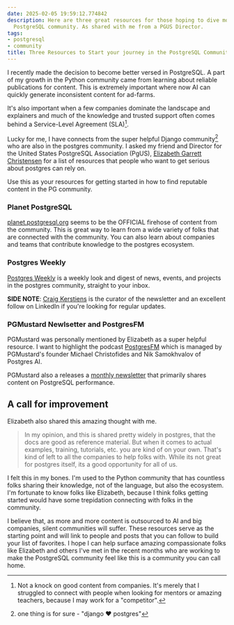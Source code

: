 ```yaml
---
date: 2025-02-05 19:59:12.774842
description: Here are three great resources for those hoping to dive more into the
  PostgreSQL community. As shared with me from a PGUS Director.
tags:
- postgresql
- community
title: Three Resources to Start your journey in the PostgreSQL Community
---
```


I recently made the decision to become better versed in PostgreSQL. A part of my growth in the Python community came from learning about reliable publications for content. This is extremely important where now AI can quickly generate inconsistent content for ad-farms.

It's also important when a few companies dominate the landscape and explainers and much of the knowledge and trusted support often comes behind a Service-Level Agreement (SLA)[^1].

Lucky for me, I have connects from the super helpful Django community[^2] who are also in the postgres community. I asked my friend and Director for the United States PostgreSQL Association (PgUS), [Elizabeth Garrett Christensen](https://www.linkedin.com/in/elizabeth-garrett-christensen/) for a list of resources that people who want to get serious about postgres can rely on.

Use this as your resources for getting started in how to find reputable content in the PG community.

### Planet PostgreSQL

[planet.postgresql.org](https://planet.postgresql.org/) seems to be the OFFICIAL firehose of content from the community. This is great way to learn from a wide variety of folks that are connected with the community. You can also learn about companies and teams that contribute knowledge to the postgres ecosystem.

### Postgres Weekly

[Postgres Weekly](https://postgresweekly.com/) is a weekly look and digest of news, events, and projects in the postgres community, straight to your inbox.

**SIDE NOTE**: [Craig Kerstiens](https://www.linkedin.com/in/craigkerstiens/) is the curator of the newsletter and an excellent follow on LinkedIn if you're looking for regular updates.

### PGMustard Newlsetter and PostgresFM

PGMustard was personally mentioned by Elizabeth as a super helpful resource. I want to highlight the podcast [PostgresFM](https://www.youtube.com/PostgresTV) which is managed by PGMustard's founder Michael Christofides and Nik Samokhvalov of Postgres AI.

PGMustard also a releases a [monthly newsletter](https://mailchi.mp/pgmustard/) that primarily shares content on PostgreSQL performance.

## A call for improvement

Elizabeth also shared this amazing thought with me.

> In my opinion, and this is shared pretty widely in postgres, that the docs are good as reference material. But when it comes to actual examples, training, tutorials, etc. you are kind of on your own. That's kind of left to all the companies to help folks with. While its not great for postgres itself, its a good opportunity for all of us.

I felt this in my bones. I'm used to the Python community that has countless folks sharing their knowledge, not of the language, but also the ecosystem. I'm fortunate to know folks like Elizabeth, because I think folks getting started would have some trepidation connecting with folks in the community.

I believe that, as more and more content is outsourced to AI and big companies, silent communities will suffer. These resources serve as the starting point and will link to people and posts that you can follow to build your list of favorites. I hope I can help surface amazing compassionate folks like Elizabeth and others I've met in the recent months who are working to make the PostgreSQL community feel like this is a community you can call home.

[^1]: Not a knock on good content from companies. It's merely that I struggled to connect with people when looking for mentors or amazing teachers, because I may work for a "competitor".

[^2]: one thing is for sure - "django ❤ postgres"
